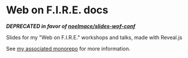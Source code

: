 # Web on F.I.R.E. docs

***DEPRECATED in favor of [noelmace/slides-wof-conf](https://github.com/noelmace/slides-wof-conf)***

Slides for my "Web on F.I.R.E." workshops and talks, made with Reveal.js

See [my associated monorepo](https://github.com/noelmace/web-on-fire) for more information.
